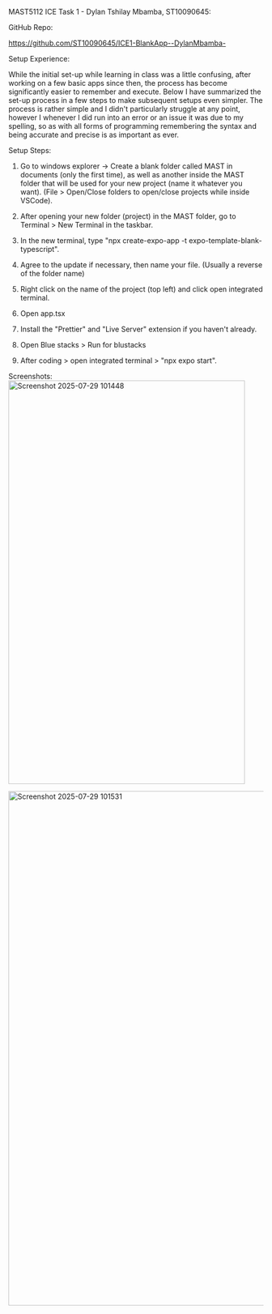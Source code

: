 MAST5112 ICE Task 1 - Dylan Tshilay Mbamba, ST10090645:

GitHub Repo:

https://github.com/ST10090645/ICE1-BlankApp--DylanMbamba-

Setup Experience:

While the initial set-up while learning in class was a little confusing, after working on a few basic apps since then, the process has become significantly easier to remember and execute. Below I have summarized the set-up process in a few steps to make subsequent setups even simpler. The process is rather simple and I didn't particularly struggle at any point, however I whenever I did run into an error or an issue it was due to my spelling, so as with all forms of programming remembering the syntax and being accurate and precise is as important as ever.

Setup Steps:

1. Go to windows explorer -> Create a blank folder called MAST in documents (only the first time), as well as another inside the MAST folder that will be used for your new project (name it whatever you want). (File > Open/Close folders to open/close projects while inside VSCode).

2. After opening your new folder (project) in the MAST folder, go to Terminal > New Terminal in the taskbar.

3. In the new terminal, type "npx create-expo-app -t expo-template-blank-typescript".

4. Agree to the update if necessary, then name your file. (Usually a reverse of the folder name)

5. Right click on the name of the project (top left) and click open integrated terminal.

6. Open app.tsx

7. Install the "Prettier" and "Live Server" extension if you haven't already.

8. Open Blue stacks > Run for blustacks

9. After coding > open integrated terminal > "npx expo start".

Screenshots:
<img width="467" height="797" alt="Screenshot 2025-07-29 101448" src="https://github.com/user-attachments/assets/0871ecd6-5527-4d58-b71b-c39163b60872" />

<img width="1919" height="1016" alt="Screenshot 2025-07-29 101531" src="https://github.com/user-attachments/assets/b66214cd-9260-4f0e-9fd3-211121fa59fd" />


